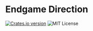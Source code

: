 # Endgame Direction

<p>
<a href="https://crates.io/crates/endgame_direction"><img src="https://img.shields.io/crates/v/endgame?style=flat-square" alt="Crates.io version" /></a>
<img src="https://img.shields.io/github/license/gawashburn/endgame/crates/endgame_direction" alt="MIT License" />
</p>